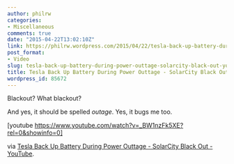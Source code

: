 ```yaml
---
author: philrw
categories:
- Miscellaneous
comments: true
date: "2015-04-22T13:02:10Z"
link: https://philrw.wordpress.com/2015/04/22/tesla-back-up-battery-during-power-outtage-solarcity-black-out-youtube/
post_format:
- Video
slug: tesla-back-up-battery-during-power-outtage-solarcity-black-out-youtube
title: Tesla Back Up Battery During Power Outtage - SolarCity Black Out - YouTube
wordpress_id: 85672
---
```


Blackout? What blackout?

And yes, it should be spelled _outage_. Yes, it bugs me too.

[youtube https://www.youtube.com/watch?v=_BW1nzFk5XE?rel=0&showinfo=0]

via [Tesla Back Up Battery During Power Outtage - SolarCity Black Out - YouTube](https://www.youtube.com/watch?v=_BW1nzFk5XE).
